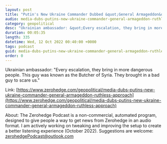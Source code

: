 ```yaml
---
layout: post
title: "Putin's New Ukraine Commander Dubbed &quot;General Armageddon&quot; For Ruthless Track Record"
audio: media-dubs-putins-new-ukraine-commander-general-armageddon-ruthless-approach-0
category: geopolitical
desc: "Ukrainian ambassador: &quot;Every escalation, they bring in more dangerous people. This guy was known as the Butcher of Syria. They brought in a bad guy to scare us.&quot;"
duration: 00:05:35
length: 335
datetime: Wed, 12 Oct 2022 00:40:00 +0000
tags: podcast
guid: media-dubs-putins-new-ukraine-commander-general-armageddon-ruthless-approach-0
order: 0
---
```

Ukrainian ambassador: &quot;Every escalation, they bring in more dangerous people. This guy was known as the Butcher of Syria. They brought in a bad guy to scare us.&quot;

Link: [https://www.zerohedge.com/geopolitical/media-dubs-putins-new-ukraine-commander-general-armageddon-ruthless-approach](https://www.zerohedge.com/geopolitical/media-dubs-putins-new-ukraine-commander-general-armageddon-ruthless-approach)

About: The Zerohedge Podcast is a non-commercial, automated program, designed to give people a way to get news from Zerohedge in an audio format.  I am actively working on tweaking and improving the setup to create a better listening experience (October 2022).  Suggestions are welcome: [zerohedgePodcast@outlook.com](mailto:zerohedgePodcast@outlook.com)